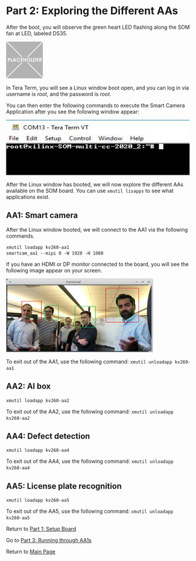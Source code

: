 # Part 2: Exploring the Different AAs

After the boot, you will observe the green heart LED flashing along the SOM fan at LED, labeled DS35.

<img src="/images/placeholder-1-e1533569576673.png" width=100 height =100>


In Tera Term, you will see a Linux window boot open, and you can log in via username is *root*, and the password is *root*.

You can then enter the following commands to execute the Smart Camera Application after you see the following window appear:

<img src="/images/som_console.JPG" width=500 height=150>

After the Linux window has booted, we will now explore the different AAs available on the SOM board. You can use `xmutil lisapps` to see what applications exist. 

## AA1: Smart camera
After the Linux window booted, we will connect to the AA1 via the following commands. 
```
xmutil loadapp kv260-aa1
smartcam_aa1 --mipi 0 -W 1920 -H 1080 
```

If you have an HDMI or DP monitor connected to the board, you will see the following image appear on your screen.

<img src="/images/som_aa1.png" width=400 height =200>

To exit out of the AA1, use the following command: `xmutil unloadapp kv260-aa1`

## AA2: AI box
```
xmutil loadapp kv260-aa2
```
To exit out of the AA2, use the following command: `xmutil unloadapp kv260-aa2`

## AA4: Defect detection
```
xmutil loadapp kv260-aa4
```
To exit out of the AA4, use the following command: `xmutil unloadapp kv260-aa4`

## AA5: License plate recognition
```
xmutil loadapp kv260-aa5
```
To exit out of the AA5, use the following command: `xmutil unloadapp kv260-aa5`

Return to [Part 1: Setup Board](https://github.com/Xilinx/Xilinx_KV260_Workshop/blob/main/Part%201:%20Setup%20Board.md)

Go to [Part 3: Running through AA1s](https://github.com/Xilinx/Xilinx_KV260_Workshop/blob/main/Part%203:%20Running%20through%20AA1.md)

Return to [Main Page](https://github.com/Xilinx/Xilinx_KV260_Workshop)
